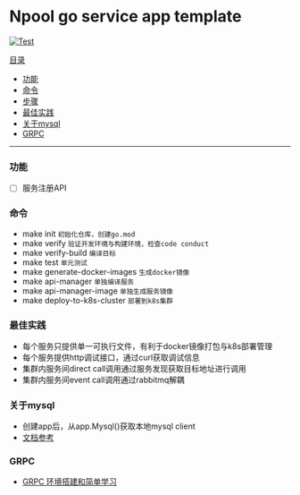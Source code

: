 # Npool go service app template

[![Test](https://github.com/NpoolPlatform/api-manager/actions/workflows/main.yml/badge.svg?branch=master)](https://github.com/NpoolPlatform/api-manager/actions/workflows/main.yml)

[目录](#目录)
- [功能](#功能)
- [命令](#命令)
- [步骤](#步骤)
- [最佳实践](#最佳实践)
- [关于mysql](#关于mysql)
- [GRPC](#grpc)

-----------
### 功能
- [ ] 服务注册API

### 命令
* make init ```初始化仓库，创建go.mod```
* make verify ```验证开发环境与构建环境，检查code conduct```
* make verify-build ```编译目标```
* make test ```单元测试```
* make generate-docker-images ```生成docker镜像```
* make api-manager ```单独编译服务```
* make api-manager-image ```单独生成服务镜像```
* make deploy-to-k8s-cluster ```部署到k8s集群```

### 最佳实践
* 每个服务只提供单一可执行文件，有利于docker镜像打包与k8s部署管理
* 每个服务提供http调试接口，通过curl获取调试信息
* 集群内服务间direct call调用通过服务发现获取目标地址进行调用
* 集群内服务间event call调用通过rabbitmq解耦

### 关于mysql
* 创建app后，从app.Mysql()获取本地mysql client
* [文档参考](https://entgo.io/docs/sql-integration)

### GRPC
* [GRPC 环境搭建和简单学习](./grpc.md)

